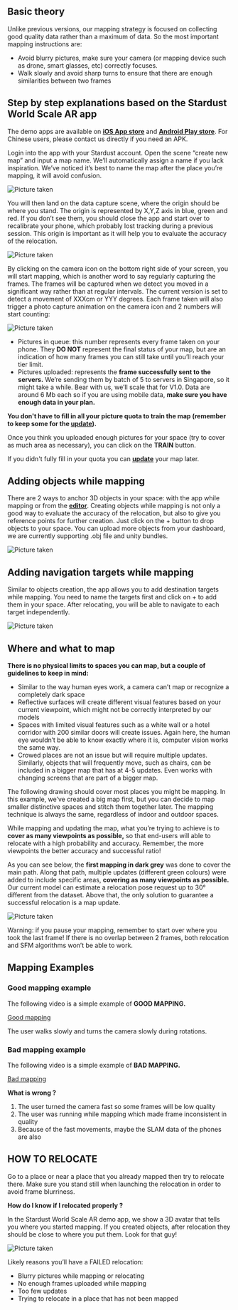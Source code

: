 ## Basic theory
Unlike previous versions, our mapping strategy is focused on collecting good quality data rather than a maximum of data. So the most important mapping instructions are:
* Avoid blurry pictures, make sure your camera (or mapping device such as drone, smart glasses, etc) correctly focuses.
* Walk slowly and avoid sharp turns to ensure that there are enough similarities between two frames 

## Step by step explanations based on the Stardust World Scale AR app
The demo apps are available on [__iOS App store__](https://apps.apple.com/us/app/stardust-world-scale-ar/id1551574766#?platform=iphone) and [__Android Play store__](https://play.google.com/store/apps/details?id=com.neogoma.stardust&pcampaignid=pcampaignidMKT-Other-global-all-co-prtnr-py-PartBadge-Mar2515-1). For Chinese users, please contact us directly if you need an APK. 

Login into the app with your Stardust account. Open the scene “create new map” and input a map name. We’ll automatically assign a name if you lack inspiration. We’ve noticed it’s best to name the map after the place you’re mapping, it will avoid confusion. 

![Picture taken](_img/map_name.png)

You will then land on the data capture scene, where the origin should be where you stand. The origin is represented by X,Y,Z axis in blue, green and red. If you don’t see them, you should close the app and start over to recalibrate your phone, which probably lost tracking during a previous session. This origin is important as it will help you to evaluate the accuracy of the relocation. 

![Picture taken](_img/map_relocate.png)

By clicking on the camera icon on the bottom right side of your screen, you will start mapping, which is another word to say regularly capturing the frames. The frames will be captured when we detect you moved in a significant way rather than at regular intervals. The current version is set to detect a movement of XXXcm or YYY degrees. Each frame taken will also trigger a photo capture animation on the camera icon and 2 numbers will start counting:

![Picture taken](_img/pic_upload.png)

* Pictures in queue: this number represents every frame taken on your phone. They __DO NOT__ represent the final status of your map, but are an indication of how many frames you can still take until you’ll reach your tier limit.
* Pictures uploaded: represents the __frame successfully sent to the servers.__ We’re sending them by batch of 5 to servers in Singapore, so it might take a while. Bear with us, we’ll scale that for V1.0. Data are around 6 Mb each so if you are using mobile data, __make sure you have enough data in your plan.__

__You don't have to fill in all your picture quota to train the map (remember to keep some for the [update](update_instructions.md)).__

Once you think you uploaded enough pictures for your space (try to cover as much area as necessary), you can click on the __TRAIN__ button.

If you didn't fully fill in your quota you can [__update__](update_instructions.md) your map later.

## Adding objects while mapping
There are 2 ways to anchor 3D objects in your space: with the app while mapping or from the [__editor__](editor_commands.md). Creating objects while mapping is not only a good way to evaluate the accuracy of the relocation, but also to give you reference points for further creation. Just click on the + button to drop objects to your space. You can upload more objects from your dashboard, we are currently supporting .obj file and unity bundles.

![Picture taken](_img/map_object.png)

## Adding navigation targets while mapping
Similar to objects creation, the app allows you to add destination targets while mapping. You need to name the targets first and click on + to add them in your space. After relocating, you will be able to navigate to each target independently.

![Picture taken](_img/map_navigate.png)

## Where and what to map
__There is no physical limits to spaces you can map, but a couple of guidelines to keep in mind:__

* Similar to the way human eyes work, a camera can’t map or recognize a completely dark space
* Reflective surfaces will create different visual features based on your current viewpoint, which might not be correctly interpreted by our models
* Spaces with limited visual features such as a white wall or a hotel corridor with 200 similar doors will create issues. Again here, the human eye wouldn’t be able to know exactly where it is, computer vision works the same way. 
* Crowed places are not an issue but will require multiple updates. Similarly, objects that will frequently move, such as chairs, can be included in a bigger map that has at 4-5 updates. Even works with changing screens that are part of a bigger map.


The following drawing should cover most places you might be mapping. In this example, we’ve created a big map first, but you can decide to map smaller distinctive spaces and stitch them together later. The mapping technique is always the same, regardless of indoor and outdoor spaces.

While mapping and updating the map, what you’re trying to achieve is to **cover as many viewpoints as possible,** so that end-users will able to relocate with a high probability and accuracy. Remember, the more viewpoints the better accuracy and successful ratio!

As you can see below, the **first mapping in dark grey** was done to cover the main path. Along that path, multiple updates (different green colours) were added to include specific areas, **covering as many viewpoints as possible.** Our current model can estimate a relocation pose request up to 30° different from the dataset. Above that, the only solution to guarantee a successful relocation is a map update. 

![Picture taken](_img/map_illustrate.jpg)

Warning: if you pause your mapping, remember to start over where you took the last frame! If there is no overlap between 2 frames, both relocation and SFM algorithms won’t be able to work.

## Mapping Examples
### Good mapping example
The following video is a simple example of **GOOD MAPPING.**

[Good mapping](_videos/good_mapping.mp4  ':include :type=video')

The user walks slowly and turns the camera slowly during rotations.

### Bad mapping example
The following video is a simple example of **BAD MAPPING.**

[Bad mapping](_videos/bad_mapping.mp4 ':include :type=video')

**What is wrong ?**
1. The user turned the camera fast so some frames will be low quality
2. The user was running while mapping which made frame inconsistent in quality
3. Because of the fast movements, maybe the SLAM data of the phones are also


## HOW TO RELOCATE
Go to a place or near a place that you already mapped then try to relocate there.
Make sure you stand still when launching the relocation in order to avoid frame blurriness.

**How do I know if I relocated properly ?**

In the Stardust World Scale AR demo app, we show a 3D avatar that tells you where you started mapping. If you created objects, after relocation they should be close to where you put them. Look for that guy!

![Picture taken](_img/map_relocateSuccess.png)

Likely reasons you’ll have a FAILED relocation:
* Blurry pictures while mapping or relocating
* No enough frames uploaded while mapping
* Too few updates
* Trying to relocate in a place that has not been mapped 